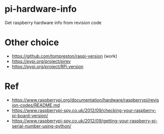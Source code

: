 # pi-hardware-info
Get raspberry hardware info from revision code


# Other choice
* https://github.com/tompreston/raspi-version (work)
* https://pypi.org/project/pirev
* https://pypi.org/project/RPi.version

# Ref
* https://www.raspberrypi.org/documentation/hardware/raspberrypi/revision-codes/README.md
* https://www.raspberrypi-spy.co.uk/2012/09/checking-your-raspberry-pi-board-version/
* https://www.raspberrypi-spy.co.uk/2012/09/getting-your-raspberry-pi-serial-number-using-python/

